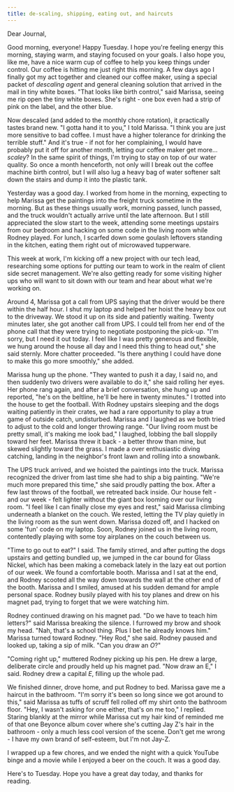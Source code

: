 ```yaml
---
title: de-scaling, shipping, eating out, and haircuts
---
```


Dear Journal,

Good morning, everyone! Happy Tuesday. I hope you're feeling energy this
morning, staying warm, and staying focused on your goals. I also hope
you, like me, have a nice warm cup of coffee to help you keep things
under control. Our coffee is hitting me just right this morning. A few
days ago I finally got my act together and cleaned our coffee maker,
using a special packet of *descaling agent* and general cleaning
solution that arrived in the mail in tiny white boxes. "That looks like
birth control," said Marissa, seeing me rip open the tiny white boxes.
She's right - one box even had a strip of pink on the label, and the
other blue.

Now descaled (and added to the monthly chore rotation), it practically
tastes brand new. "I gotta hand it to you," I told Marissa. "I think you
are just more sensitive to bad coffee. I must have a higher tolerance
for drinking the terrible stuff." And it's true - if not for her
complaining, I would have probably put it off for another month, letting
our coffee maker get more… *scaley*? In the same spirit of things, I'm
trying to stay on top of our water quality. So once a month henceforth,
not only will I break out the coffee machine birth control, but I will
also lug a heavy bag of water softener salt down the stairs and dump it
into the plastic tank.

Yesterday was a good day. I worked from home in the morning, expecting
to help Marissa get the paintings into the freight truck sometime in the
morning. But as these things usually work, morning passed, lunch passed,
and the truck wouldn't actually arrive until the late afternoon. But I
still appreciated the slow start to the week, attending some meetings
upstairs from our bedroom and hacking on some code in the living room
while Rodney played. For lunch, I scarfed down some goulash leftovers
standing in the kitchen, eating them right out of microwaved tupperware.

This week at work, I'm kicking off a new project with our tech lead,
researching some options for putting our team to work in the realm of
client side secret management. We're also getting ready for some
visiting higher ups who will want to sit down with our team and hear
about what we're working on.

Around 4, Marissa got a call from UPS saying that the driver would be
there within the half hour. I shut my laptop and helped her hoist the
heavy box out to the driveway. We stood it up on its side and patiently
waiting. Twenty minutes later, she got another call from UPS. I could
tell from her end of the phone call that they were trying to negotiate
postponing the pick-up. "I'm sorry, but I need it out today. I feel like
I was pretty generous and flexible, we hung around the house all day and
I need this thing to head out," she said sternly. More chatter
proceeded. "Is there anything I could have done to make this go more
smoothly," she added.

Marissa hung up the phone. "They wanted to push it a day, I said no, and
then suddenly two drivers were available to do it," she said rolling her
eyes. Her phone rang again, and after a brief conversation, she hung up
and reported, "he's on the beltline, he'll be here in twenty minutes." I
trotted into the house to get the football. With Rodney upstairs
sleeping and the dogs waiting patiently in their crates, we had a rare
opportunity to play a true game of outside catch, undisturbed. Marissa
and I laughed as we both tried to adjust to the cold and longer throwing
range. "Our living room must be pretty small, it's making me look bad,"
I laughed, lobbing the ball sloppily toward her feet. Marissa threw it
back - a better throw than mine, but skewed slightly toward the grass. I
made a over enthusiastic diving catching, landing in the neighbor's
front lawn and rolling into a snowbank.

The UPS truck arrived, and we hoisted the paintings into the truck.
Marissa recognized the driver from last time she had to ship a big
painting. "We're much more prepared this time," she said proudly patting
the box. After a few last throws of the football, we retreated back
inside. Our house felt - and our week - felt lighter without the giant
box looming over our living room. "I feel like I can finally close my
eyes and rest," said Marissa climbing underneath a blanket on the couch.
We rested, letting the TV play quietly in the living room as the sun
went down. Marissa dozed off, and I hacked on some 'fun' code on my
laptop. Soon, Rodney joined us in the living room, contentedly playing
with some toy airplanes on the couch between us.

"Time to go out to eat?" I said. The family stirred, and after putting
the dogs upstairs and getting bundled up, we jumped in the car bound for
Glass Nickel, which has been making a comeback lately in the lazy eat
out portion of our week. We found a comfortable booth. Marissa and I sat
at the end, and Rodney scooted all the way down towards the wall at the
other end of the booth. Marissa and I smiled, amused at his sudden
demand for ample personal space. Rodney busily played with his toy
planes and drew on his magnet pad, trying to forget that we were
watching him.

Rodney continued drawing on his magnet pad. "Do we have to teach him
letters?" said Marissa breaking the silence. I furrowed my brow and
shook my head. "Nah, that's a school thing. Plus I bet he already knows
him." Marissa turned toward Rodney. "Hey Rod," she said. Rodney paused
and looked up, taking a sip of milk. "Can you draw an *O*?"

"Coming right up," muttered Rodney picking up his pen. He drew a large,
deliberate circle and proudly held up his magnet pad. "Now draw an E," I
said. Rodney drew a capital *E*, filling up the whole pad.

We finished dinner, drove home, and put Rodney to bed. Marissa gave me a
haircut in the bathroom. "I'm sorry it's been so long since we got
around to this," said Marissa as tuffs of scruff fell rolled off my
shirt onto the bathroom floor. "Hey, I wasn't asking for one either,
that's on me too," I replied. Staring blankly at the mirror while
Marissa cut my hair kind of reminded me of that one Beyonce album cover
where she's cutting Jay Z's hair in the bathroom - only a much less cool
version of the scene. Don't get me wrong - I have my own brand of
self-esteem, but I'm not Jay-Z.

I wrapped up a few chores, and we ended the night with a quick YouTube
binge and a movie while I enjoyed a beer on the couch. It was a good
day.

Here's to Tuesday. Hope you have a great day today, and thanks for
reading.

